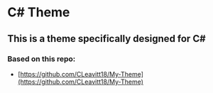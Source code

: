 # C# Theme
## This is a theme specifically designed for C#

### Based on this repo:
* [https://github.com/CLeavitt18/My-Theme](https://github.com/CLeavitt18/My-Theme)